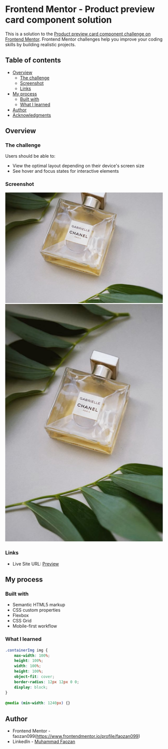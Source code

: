 # Frontend Mentor - Product preview card component solution

This is a solution to the [Product preview card component challenge on Frontend Mentor](https://www.frontendmentor.io/challenges/product-preview-card-component-GO7UmttRfa). Frontend Mentor challenges help you improve your coding skills by building realistic projects. 

## Table of contents

- [Overview](#overview)
  - [The challenge](#the-challenge)
  - [Screenshot](#screenshot)
  - [Links](#links)
- [My process](#my-process)
  - [Built with](#built-with)
  - [What I learned](#what-i-learned)
- [Author](#author)
- [Acknowledgments](#acknowledgments)

## Overview

### The challenge

Users should be able to:

- View the optimal layout depending on their device's screen size
- See hover and focus states for interactive elements

### Screenshot

![Mobile](./images/image-product-mobile.jpg)
![Dekstop](./images/image-product-desktop.jpg)

### Links

- Live Site URL: [Preview](https://card-component-parfume.netlify.app/)

## My process

### Built with

- Semantic HTML5 markup
- CSS custom properties
- Flexbox
- CSS Grid
- Mobile-first workflow

### What I learned

```css
.containerImg img {
    max-width: 100%;
    height: 100%;
    width: 100%;
    height: 100%;
    object-fit: cover;
    border-radius: 12px 12px 0 0;
    display: block;
}

@media (min-width: 1240px) {}
```

## Author

- Frontend Mentor - faozan099(https://www.frontendmentor.io/profile/faozan099)
- LinkedIn - [Muhammad Faozan](www.linkedin.com/in/muhammad-faozan)
